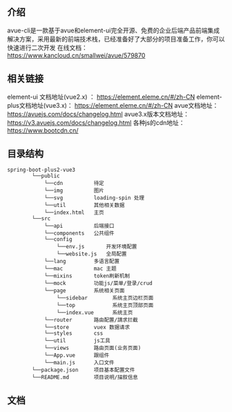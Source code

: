 
## 介绍
avue-cli是一款基于avue和element-ui完全开源、免费的企业后端产品前端集成解决方案，采用最新的前端技术栈，已经准备好了大部分的项目准备工作，你可以快速进行二次开发
在线文档：https://www.kancloud.cn/smallwei/avue/579870


## 相关链接
element-ui 文档地址(vue2.x) ： https://element.eleme.cn/#/zh-CN
element-plus文档地址(vue3.x)：  https://element.eleme.cn/#/zh-CN
avue文档地址：       https://avuejs.com/docs/changelog.html
avue3.x版本文档地址： https://v3.avuejs.com/docs/changelog.html
各种js的cdn地址：https://www.bootcdn.cn/


## 目录结构
```base
spring-boot-plus2-vue3
        └──public
            └──cdn          待定
            └──img          图片 
            └──svg          loading-spin 处理
            └──util         其他相关数据
            └──index.html   主页
        └──src
            └──api          后端接口
            └──components   公共组件
            └──config     
                └──env.js       开发环境配置
                └──website.js   全局配置
            └──lang         多语言配置
            └──mac          mac 主题
            └──mixins       token刷新机制
            └──mock         功能js/菜单/登录/crud
            └──page         系统相关页面
                └──sidebar        系统主页边栏页面
                └──top            系统主页顶部页面
                └──index.vue      系统主页
            └──router       路由配置/請求拦截
            └──store        vuex 数据请求
            └──styles       css
            └──util         js工具
            └──views        路由页面(业务页面)
            └──App.vue      跟组件
            └──main.js      入口文件
        └──package.json     项目基本配置文件
        └──README.md        项目说明/描叙信息
```

## 文档
